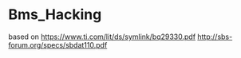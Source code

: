 # Bms_Hacking
based on https://www.ti.com/lit/ds/symlink/bq29330.pdf
        http://sbs-forum.org/specs/sbdat110.pdf
